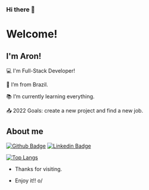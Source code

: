 ### Hi there 👋
# Welcome!

## I'm Aron!

:computer: I'm Full-Stack Developer!

:house_with_garden: I’m from Brazil.

:books: I’m currently learning everything.

:outbox_tray: 2022 Goals: create a new project and find a new job.

## About me

[![Github Badge](https://img.shields.io/badge/GitHub-100000?style=for-the-badge&logo=github&logoColor=white)](https://github.com/AronScap)           [![Linkedin Badge](https://img.shields.io/badge/LinkedIn-0077B5?style=for-the-badge&logo=linkedin&logoColor=white)](https://www.linkedin.com/in/aron-scapinello-selhorst-62b905200/)



<!-- 
<p>&nbsp;<img align="justify" src="https://github-readme-stats.vercel.app/api?username=AronScap&show_icons=true&locale=en" alt="AronScap" /></p>

-->
[![Top Langs](https://github-readme-stats.vercel.app/api/top-langs/?username=AronScap&layout=compact)](https://github.com/anuraghazra/github-readme-stats)


- Thanks for visiting.

- Enjoy it!! o/


<!--
**AronScap/AronScap** is a ✨ _special_ ✨ repository because its `README.md` (this file) appears on your GitHub profile.

Here are some ideas to get you started:

- 🔭 I’m currently working on ...
- 🌱 I’m currently learning ...
- 👯 I’m looking to collaborate on ...
- 🤔 I’m looking for help with ...
- 💬 Ask me about ...
- 📫 How to reach me: ...
- 😄 Pronouns: ...
- ⚡ Fun fact: ...
-->
